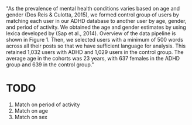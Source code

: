 "As the prevalence of mental health conditions varies based on age and gender (Dos Reis & Culotta, 2015), we formed control group of users by matching each user in our ADHD database to another user by age, gender, and period of activity. We obtained the age and gender estimates by using lexica developed by (Sap et al., 2014). Overview of the data pipeline is shown in Figure 1. Then, we selected users with a minimum of 500 words across all their posts so that we have sufficient language for analysis. This retained 1,032 users with ADHD and 1,029 users in the control group. The average age in the cohorts was 23 years, with 637 females in the ADHD group and 639 in the control group."


# TODO
1. Match on period of activity
2. Match on age
3. Match on sex